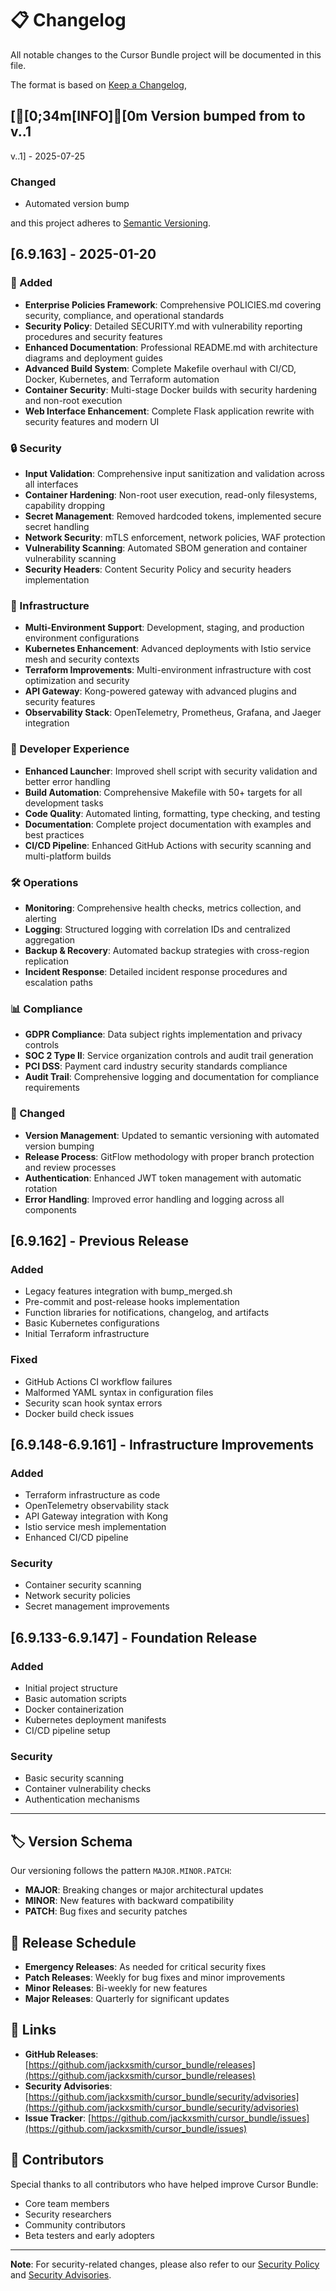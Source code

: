 # 📋 Changelog

All notable changes to the Cursor Bundle project will be documented in this file.

The format is based on [Keep a Changelog](https://keepachangelog.com/en/1.0.0/),

## [[0;34m[INFO][0m Version bumped from  to v..1
v..1] - 2025-07-25

### Changed
- Automated version bump

and this project adheres to [Semantic Versioning](https://semver.org/spec/v2.0.0.html).

## [6.9.163] - 2025-01-20

### 🎉 Added
- **Enterprise Policies Framework**: Comprehensive POLICIES.md covering security, compliance, and operational standards
- **Security Policy**: Detailed SECURITY.md with vulnerability reporting procedures and security features
- **Enhanced Documentation**: Professional README.md with architecture diagrams and deployment guides
- **Advanced Build System**: Complete Makefile overhaul with CI/CD, Docker, Kubernetes, and Terraform automation
- **Container Security**: Multi-stage Docker builds with security hardening and non-root execution
- **Web Interface Enhancement**: Complete Flask application rewrite with security features and modern UI

### 🔒 Security
- **Input Validation**: Comprehensive input sanitization and validation across all interfaces
- **Container Hardening**: Non-root user execution, read-only filesystems, capability dropping
- **Secret Management**: Removed hardcoded tokens, implemented secure secret handling
- **Network Security**: mTLS enforcement, network policies, WAF protection
- **Vulnerability Scanning**: Automated SBOM generation and container vulnerability scanning
- **Security Headers**: Content Security Policy and security headers implementation

### 🚀 Infrastructure
- **Multi-Environment Support**: Development, staging, and production environment configurations
- **Kubernetes Enhancement**: Advanced deployments with Istio service mesh and security contexts
- **Terraform Improvements**: Multi-environment infrastructure with cost optimization and security
- **API Gateway**: Kong-powered gateway with advanced plugins and security features
- **Observability Stack**: OpenTelemetry, Prometheus, Grafana, and Jaeger integration

### 🔧 Developer Experience
- **Enhanced Launcher**: Improved shell script with security validation and better error handling
- **Build Automation**: Comprehensive Makefile with 50+ targets for all development tasks
- **Code Quality**: Automated linting, formatting, type checking, and testing
- **Documentation**: Complete project documentation with examples and best practices
- **CI/CD Pipeline**: Enhanced GitHub Actions with security scanning and multi-platform builds

### 🛠️ Operations
- **Monitoring**: Comprehensive health checks, metrics collection, and alerting
- **Logging**: Structured logging with correlation IDs and centralized aggregation
- **Backup & Recovery**: Automated backup strategies with cross-region replication
- **Incident Response**: Detailed incident response procedures and escalation paths

### 📊 Compliance
- **GDPR Compliance**: Data subject rights implementation and privacy controls
- **SOC 2 Type II**: Service organization controls and audit trail generation
- **PCI DSS**: Payment card industry security standards compliance
- **Audit Trail**: Comprehensive logging and documentation for compliance requirements

### 🔄 Changed
- **Version Management**: Updated to semantic versioning with automated version bumping
- **Release Process**: GitFlow methodology with proper branch protection and review processes
- **Authentication**: Enhanced JWT token management with automatic rotation
- **Error Handling**: Improved error handling and logging across all components

## [6.9.162] - Previous Release

### Added
- Legacy features integration with bump_merged.sh
- Pre-commit and post-release hooks implementation
- Function libraries for notifications, changelog, and artifacts
- Basic Kubernetes configurations
- Initial Terraform infrastructure

### Fixed
- GitHub Actions CI workflow failures
- Malformed YAML syntax in configuration files
- Security scan hook syntax errors
- Docker build check issues

## [6.9.148-6.9.161] - Infrastructure Improvements

### Added
- Terraform infrastructure as code
- OpenTelemetry observability stack
- API Gateway integration with Kong
- Istio service mesh implementation
- Enhanced CI/CD pipeline

### Security
- Container security scanning
- Network security policies
- Secret management improvements

## [6.9.133-6.9.147] - Foundation Release

### Added
- Initial project structure
- Basic automation scripts
- Docker containerization
- Kubernetes deployment manifests
- CI/CD pipeline setup

### Security
- Basic security scanning
- Container vulnerability checks
- Authentication mechanisms

---

## 🏷️ Version Schema

Our versioning follows the pattern `MAJOR.MINOR.PATCH`:

- **MAJOR**: Breaking changes or major architectural updates
- **MINOR**: New features with backward compatibility  
- **PATCH**: Bug fixes and security patches

## 📅 Release Schedule

- **Emergency Releases**: As needed for critical security fixes
- **Patch Releases**: Weekly for bug fixes and minor improvements
- **Minor Releases**: Bi-weekly for new features
- **Major Releases**: Quarterly for significant updates

## 🔗 Links

- **GitHub Releases**: [https://github.com/jackxsmith/cursor_bundle/releases](https://github.com/jackxsmith/cursor_bundle/releases)
- **Security Advisories**: [https://github.com/jackxsmith/cursor_bundle/security/advisories](https://github.com/jackxsmith/cursor_bundle/security/advisories)
- **Issue Tracker**: [https://github.com/jackxsmith/cursor_bundle/issues](https://github.com/jackxsmith/cursor_bundle/issues)

## 🙏 Contributors

Special thanks to all contributors who have helped improve Cursor Bundle:

- Core team members
- Security researchers
- Community contributors
- Beta testers and early adopters

---

**Note**: For security-related changes, please also refer to our [Security Policy](SECURITY.md) and [Security Advisories](https://github.com/jackxsmith/cursor_bundle/security/advisories).